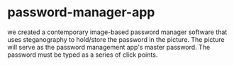 # password-manager-app
we created a contemporary image-based password manager software that uses  steganography to hold/store the password in the picture. The picture will serve as the password  management app's master password. The password must be typed as a series of click points.

